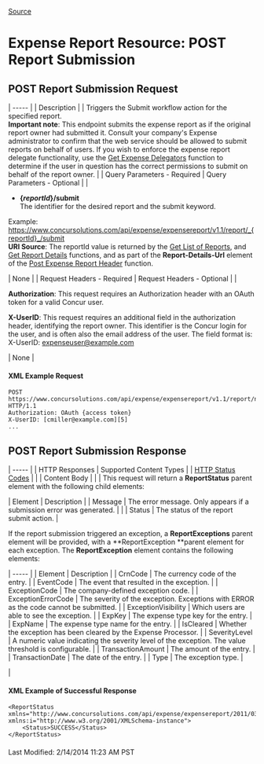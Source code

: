[Source](https://developer.concur.com/expense-report/expense-report-resource/post-report-submission "Permalink to Expense Report Resource: POST Report Submission")

# Expense Report Resource: POST Report Submission

##  POST Report Submission Request

| ----- |
|  Description |
|  Triggers the Submit workflow action for the specified report.  
**Important note**: This endpoint submits the expense report as if the original report owner had submitted it. Consult your company's Expense administrator to confirm that the web service should be allowed to submit reports on behalf of users. If you wish to enforce the expense report delegate functionality, use the [Get Expense Delegators][1] function to determine if the user in question has the correct permissions to submit on behalf of the report owner. |
|  Query Parameters - Required |  Query Parameters - Optional |
|

* **{_reportId_}/submit**  
The identifier for the desired report and the submit keyword.

Example: https://www.concursolutions.com/api/expense/expensereport/v1.1/report/_{reportId}_/submit  
**URI Source**: The reportId value is returned by the [Get List of Reports][2], and [Get Report Details][3] functions, and as part of the **Report-Details-Url** element of the [Post Expense Report Header][4] function.

 |  None |
|  Request Headers - Required |  Request Headers - Optional |
|

**Authorization**: This request requires an Authorization header with an OAuth token for a valid Concur user.

**X-UserID**: This request requires an additional field in the authorization header, identifying the report owner. This identifier is the Concur login for the user, and is often also the email address of the user. The field format is:  
X-UserID: expenseuser@example.com

 |  None |

####  XML Example Request

    POST https://www.concursolutions.com/api/expense/expensereport/v1.1/report/nxxKgLlnROz$sQ6SKJFjLNs4OWBErcJ8yX/submit HTTP/1.1
    Authorization: OAuth {access token}
    X-UserID: [cmiller@example.com][5]
    ...

##  POST Report Submission Response

| ----- |
|  HTTP Responses |  Supported Content Types |
|  [HTTP Status Codes][6] |   |
|  Content Body |   |
|  This request will return a **ReportStatus** parent element with the following child elements:

|  Element |  Description |
|  Message |  The error message. Only appears if a submission error was generated. |   |
|  Status |  The status of the report submit action. |

If the report submission triggered an exception, a **ReportExceptions** parent element will be provided, with a **ReportException **parent element for each exception. The **ReportException** element contains the following elements:

| ----- |
|  Element |  Description |
|  CrnCode |  The currency code of the entry. |
|  EventCode |  The event that resulted in the exception. |
|  ExceptionCode |  The company-defined exception code. |
|  ExceptionErrorCode |  The severity of the exception. Exceptions with ERROR as the code cannot be submitted. |
|  ExceptionVisibility |  Which users are able to see the exception. |
|  ExpKey |  The expense type key for the entry. |
|  ExpName |  The expense type name for the entry. |
|  IsCleared |  Whether the exception has been cleared by the Expense Processor. |
|  SeverityLevel |  A numeric value indicating the severity level of the exception. The value threshold is configurable. |
|  TransactionAmount |  The amount of the entry. |
|  TransactionDate |  The date of the entry. |
|  Type |  The exception type. |

 |

####  XML Example of Successful Response

    <ReportStatus xmlns="http://www.concursolutions.com/api/expense/expensereport/2011/03" xmlns:i="http://www.w3.org/2001/XMLSchema-instance">
        <Status>SUCCESS</Status>
    </ReportStatus>

####    
Last Modified: 2/14/2014 11:23 AM PST

[1]: https://developer.concur.com/node/475
[2]: https://developer.concur.com/node/487
[3]: https://developer.concur.com/node/487#reportdetails
[4]: https://developer.concur.com/node/485
[5]: mailto:cmiller@example.com
[6]: https://developer.concur.com/node/205
